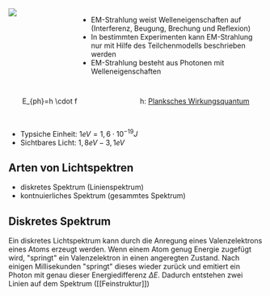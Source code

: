 <div style="display: flex; gap: 1em; margin-bottom: 1em;">
	<div class="img-25" style="width: 50%;"><img src="https://d1g9li960vagp7.cloudfront.net/wp-content/uploads/2020/04/Elektromagnetisches_Spektrum-Farbspektrum-1024x576.png"></div> 
	<ul>
		<li>EM-Strahlung weist Welleneigenschaften auf (Interferenz, Beugung, Brechung und Reflexion)</li>
		<li>In bestimmten Experimenten kann EM-Strahlung nur mit Hilfe des Teilchenmodells beschrieben werden</li>
		<li>EM-Strahlung besteht aus Photonen mit Welleneigenschaften</li>
	</ul>
</div>

<div style="display: flex; gap: 5em; flex: 1 1 0; width: 100%; margin-bottom: 1em;">
	<div style="flex-grow: 1; text-align: center;">
		<p class="math inline">E_{ph}=h \cdot f</p><br>
		<math class="math" style="width: 50%;">c = \frac{\lambda}{T} = \lambda \cdot T</math>
	</div>
	<p style="text-align: center; flex-grow: 1;">
		h: <a href="https://de.m.wikipedia.org/wiki/Plancksches_Wirkungsquantum">Planksches Wirkungsquantum</a>
	</p>
</div>

- Typsiche Einheit: $1eV = 1,6 \cdot 10^{-19}J$
- Sichtbares Licht: $1,8eV - 3,1eV$

## Arten von Lichtspektren
- diskretes Spektrum (Linienspektrum)
- kontnuierliches Spektrum (gesammtes Spektrum)

## Diskretes Spektrum
Ein diskretes Lichtspektrum kann durch die Anregung eines Valenzelektrons eines Atoms erzeugt werden. Wenn einem Atom genug Energie zugefügt wird, "springt" ein Valenzelektron in einen angeregten Zustand. Nach einigen Millisekunden "springt" dieses wieder zurück und emitiert ein Photon mit genau dieser Energiedifferenz $\Delta E$.
Dadurch entstehen zwei Linien auf dem Spektrum ([[Feinstruktur]])